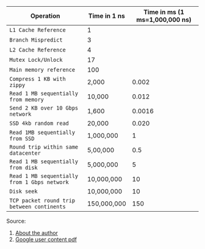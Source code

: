| Operation  | Time in 1 ns | Time in ms (1 ms=1,000,000 ns) |
| ------------- | ------------- | ------------- |
| `L1 Cache Reference` | 1  |    |
| `Branch Mispredict`  | 3  |    |
| `L2 Cache Reference`  | 4  |    |
| `Mutex Lock/Unlock`  | 17  |    |
| `Main memory reference`  | 100  |    |
| `Compress 1 KB with zippy`  | 2,000  |  0.002  |
| `Read 1 MB sequentially from memory`  | 10,000  |  0.012  |
| `Send 2 KB over 10 Gbps network`  | 1,600  |  0.0016  |
| `SSD 4kb random read`  | 20,000  |  0.020  |
| `Read 1MB sequentially from SSD`  | 1,000,000  |  1  |
| `Round trip within same datacenter`  | 5,00,000  |  0.5  |
| `Read 1 MB sequentially from disk`  | 5,000,000  |  5  |
| `Read 1 MB sequentially from 1 Gbps network`  | 10,000,000  |  10  |
| `Disk seek`  | 10,000,000  |  10  |
| `TCP packet round trip between continents`  | 150,000,000  |  150  |

Source:
1. [About the author](https://research.google/people/jeff/)
2. [Google user content pdf](https://static.googleusercontent.com/media/sre.google/en//static/pdf/rule-of-thumb-latency-numbers-letter.pdf)
